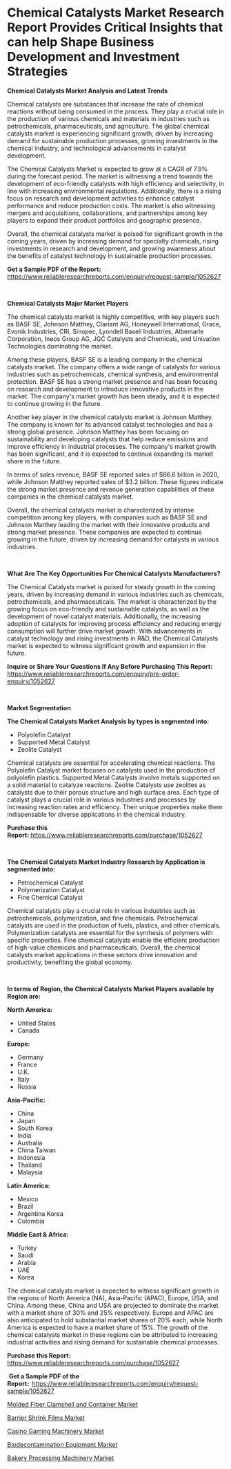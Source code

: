 <p><h1>Chemical Catalysts Market Research Report Provides Critical Insights that can help Shape Business Development and Investment Strategies</h1></p><p><strong>Chemical Catalysts Market Analysis and Latest Trends</strong></p>
<p><p>Chemical catalysts are substances that increase the rate of chemical reactions without being consumed in the process. They play a crucial role in the production of various chemicals and materials in industries such as petrochemicals, pharmaceuticals, and agriculture. The global chemical catalysts market is experiencing significant growth, driven by increasing demand for sustainable production processes, growing investments in the chemical industry, and technological advancements in catalyst development.</p><p>The Chemical Catalysts Market is expected to grow at a CAGR of 7.9% during the forecast period. The market is witnessing a trend towards the development of eco-friendly catalysts with high efficiency and selectivity, in line with increasing environmental regulations. Additionally, there is a rising focus on research and development activities to enhance catalyst performance and reduce production costs. The market is also witnessing mergers and acquisitions, collaborations, and partnerships among key players to expand their product portfolios and geographic presence.</p><p>Overall, the chemical catalysts market is poised for significant growth in the coming years, driven by increasing demand for specialty chemicals, rising investments in research and development, and growing awareness about the benefits of catalyst technology in sustainable production processes.</p></p>
<p><strong>Get a Sample PDF of the Report:&nbsp;</strong> <a href="https://www.reliableresearchreports.com/enquiry/request-sample/1052627">https://www.reliableresearchreports.com/enquiry/request-sample/1052627</a></p>
<p>&nbsp;</p>
<p><strong>Chemical Catalysts Major Market Players</strong></p>
<p><p>The chemical catalysts market is highly competitive, with key players such as BASF SE, Johnson Matthey, Clariant AG, Honeywell International, Grace, Evonik Industries, CRI, Sinopec, Lyondell Basell Industries, Albemarle Corporation, Ineos Group AG, JGC Catalysts and Chemicals, and Univation Technologies dominating the market.</p><p>Among these players, BASF SE is a leading company in the chemical catalysts market. The company offers a wide range of catalysts for various industries such as petrochemicals, chemical synthesis, and environmental protection. BASF SE has a strong market presence and has been focusing on research and development to introduce innovative products in the market. The company's market growth has been steady, and it is expected to continue growing in the future.</p><p>Another key player in the chemical catalysts market is Johnson Matthey. The company is known for its advanced catalyst technologies and has a strong global presence. Johnson Matthey has been focusing on sustainability and developing catalysts that help reduce emissions and improve efficiency in industrial processes. The company's market growth has been significant, and it is expected to continue expanding its market share in the future.</p><p>In terms of sales revenue, BASF SE reported sales of $66.6 billion in 2020, while Johnson Matthey reported sales of $3.2 billion. These figures indicate the strong market presence and revenue generation capabilities of these companies in the chemical catalysts market.</p><p>Overall, the chemical catalysts market is characterized by intense competition among key players, with companies such as BASF SE and Johnson Matthey leading the market with their innovative products and strong market presence. These companies are expected to continue growing in the future, driven by increasing demand for catalysts in various industries.</p></p>
<p>&nbsp;</p>
<p><strong>What Are The Key Opportunities For Chemical Catalysts Manufacturers?</strong></p>
<p><p>The Chemical Catalysts market is poised for steady growth in the coming years, driven by increasing demand in various industries such as chemicals, petrochemicals, and pharmaceuticals. The market is characterized by the growing focus on eco-friendly and sustainable catalysts, as well as the development of novel catalyst materials. Additionally, the increasing adoption of catalysts for improving process efficiency and reducing energy consumption will further drive market growth. With advancements in catalyst technology and rising investments in R&D, the Chemical Catalysts market is expected to witness significant growth and expansion in the future.</p></p>
<p><strong>Inquire or Share Your Questions If Any Before Purchasing This Report:</strong> <a href="https://www.reliableresearchreports.com/enquiry/pre-order-enquiry/1052627">https://www.reliableresearchreports.com/enquiry/pre-order-enquiry/1052627</a></p>
<p>&nbsp;</p>
<p><strong>Market Segmentation</strong></p>
<p><strong>The Chemical Catalysts Market Analysis by types is segmented into:</strong></p>
<p><ul><li>Polyolefin Catalyst</li><li>Supported Metal Catalyst</li><li>Zeolite Catalyst</li></ul></p>
<p><p>Chemical catalysts are essential for accelerating chemical reactions. The Polyolefin Catalyst market focuses on catalysts used in the production of polyolefin plastics. Supported Metal Catalysts involve metals supported on a solid material to catalyze reactions. Zeolite Catalysts use zeolites as catalysts due to their porous structure and high surface area. Each type of catalyst plays a crucial role in various industries and processes by increasing reaction rates and efficiency. Their unique properties make them indispensable for diverse applications in the chemical industry.</p></p>
<p><strong>Purchase this Report:&nbsp;</strong><a href="https://www.reliableresearchreports.com/purchase/1052627">https://www.reliableresearchreports.com/purchase/1052627</a></p>
<p>&nbsp;</p>
<p><strong>The Chemical Catalysts Market Industry Research by Application is segmented into:</strong></p>
<p><ul><li>Petrochemical Catalyst</li><li>Polymerization Catalyst</li><li>Fine Chemical Catalyst</li></ul></p>
<p><p>Chemical catalysts play a crucial role in various industries such as petrochemicals, polymerization, and fine chemicals. Petrochemical catalysts are used in the production of fuels, plastics, and other chemicals. Polymerization catalysts are essential for the synthesis of polymers with specific properties. Fine chemical catalysts enable the efficient production of high-value chemicals and pharmaceuticals. Overall, the chemical catalysts market applications in these sectors drive innovation and productivity, benefiting the global economy.</p></p>
<p>&nbsp;</p>
<p><strong>In terms of Region, the Chemical Catalysts Market Players available by Region are:</strong></p>
<p>
    <p> <strong> North America: </strong>
        <ul>
            <li>United States</li>
            <li>Canada</li>
        </ul>
        </p> 
    <p> <strong> Europe: </strong>
        <ul>
            <li>Germany</li>
            <li>France</li>
            <li>U.K.</li>
            <li>Italy</li>
            <li>Russia</li>
        </ul>
        </p> 
    <p> <strong> Asia-Pacific: </strong>
        <ul>
            <li>China</li>
            <li>Japan</li>
            <li>South Korea</li>
            <li>India</li>
            <li>Australia</li>
            <li>China Taiwan</li>
            <li>Indonesia</li>
            <li>Thailand</li>
            <li>Malaysia</li>
        </ul>
        </p> 
    <p> <strong> Latin America: </strong>
        <ul>
            <li>Mexico</li>
            <li>Brazil</li>
            <li>Argentina Korea</li>
            <li>Colombia</li>
        </ul>
        </p> 
    <p> <strong> Middle East & Africa: </strong>
        <ul>
            <li>Turkey</li>
            <li>Saudi</li>
            <li>Arabia</li>
            <li>UAE</li>
            <li>Korea</li>
        </ul>
    </p>
    </p>
<p><p>The chemical catalysts market is expected to witness significant growth in the regions of North America (NA), Asia-Pacific (APAC), Europe, USA, and China. Among these, China and USA are projected to dominate the market with a market share of 30% and 25% respectively. Europe and APAC are also anticipated to hold substantial market shares of 20% each, while North America is expected to have a market share of 15%. The growth of the chemical catalysts market in these regions can be attributed to increasing industrial activities and rising demand for sustainable chemical processes.</p></p>
<p><strong>Purchase this Report: </strong><a href="https://www.reliableresearchreports.com/purchase/1052627">https://www.reliableresearchreports.com/purchase/1052627</a></p>
<p>&nbsp;<strong>Get a Sample PDF of the Report:&nbsp;&nbsp;</strong><a href="https://www.reliableresearchreports.com/enquiry/request-sample/1052627">https://www.reliableresearchreports.com/enquiry/request-sample/1052627</a></p>
<p><strong></strong></p>
<p><p><a href="https://github.com/dimitrishawkinswaynenp91rgz/Market-Research-Report-List-1/blob/main/molded-fiber-clamshell-and-container-market.md">Molded Fiber Clamshell and Container Market</a></p><p><a href="https://github.com/changoleonlaverguenzanoexiste/Market-Research-Report-List-1/blob/main/barrier-shrink-films-market.md">Barrier Shrink Films Market</a></p><p><a href="https://medium.com/@nicholasstewart02/casino-gaming-machinery-market-size-cagr-trends-2024-2030-ccc81af96aba">Casino Gaming Machinery Market</a></p><p><a href="https://medium.com/@nicholasstewart02/biodecontamination-equipment-market-analysis-its-cagr-market-segmentation-and-global-industry-eb4eb5e65f36">Biodecontamination Equipment Market</a></p><p><a href="https://medium.com/@nicholasstewart02/bakery-processing-machinery-market-analysis-its-cagr-market-segmentation-and-global-industry-73aac039d587">Bakery Processing Machinery Market</a></p></p>